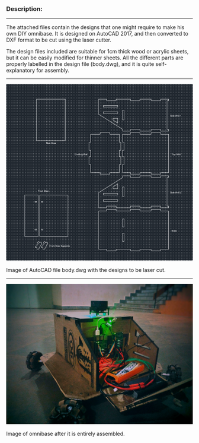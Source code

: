 ### Description:

 <hr />
 
The attached files contain the designs that one might require to make his own DIY omnibase. It is designed on AutoCAD 2017, and then converted to DXF format to be cut using the laser cutter. 

The design files included are suitable for 1cm thick wood or acrylic sheets, but it can be easily modified for thinner sheets. All the different parts are properly labelled in the design file (body.dwg), and it is quite self-explanatory for assembly. 

<hr />

![AutoCAD snip](/media/AutoCAD_file.PNG)

Image of AutoCAD file body.dwg with the designs to be laser cut.

<hr />

![trotbot](/media/trotbot.jpeg)

Image of omnibase after it is entirely assembled.

